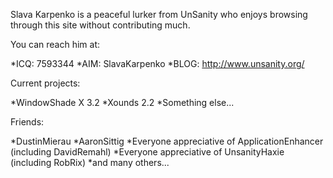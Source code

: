 

Slava Karpenko is a peaceful lurker from UnSanity who enjoys browsing through this site without contributing much.

You can reach him at:

*ICQ: 7593344
*AIM: SlavaKarpenko
*BLOG: http://www.unsanity.org/


Current projects:


*WindowShade X 3.2
*Xounds 2.2
*Something else...


Friends:


*DustinMierau
*AaronSittig
*Everyone appreciative of ApplicationEnhancer (including DavidRemahl)
*Everyone appreciative of UnsanityHaxie (including RobRix)
*and many others...
